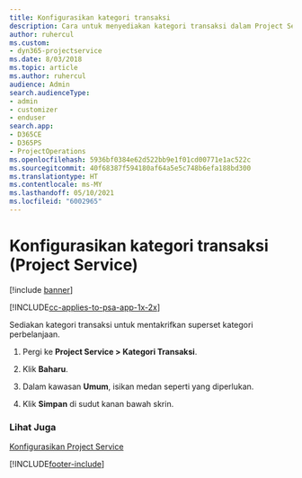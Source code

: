 ```yaml
---
title: Konfigurasikan kategori transaksi
description: Cara untuk menyediakan kategori transaksi dalam Project Service
author: ruhercul
ms.custom:
- dyn365-projectservice
ms.date: 8/03/2018
ms.topic: article
ms.author: ruhercul
audience: Admin
search.audienceType:
- admin
- customizer
- enduser
search.app:
- D365CE
- D365PS
- ProjectOperations
ms.openlocfilehash: 5936bf0384e62d522bb9e1f01cd00771e1ac522c
ms.sourcegitcommit: 40f68387f594180af64a5e5c748b6efa188bd300
ms.translationtype: HT
ms.contentlocale: ms-MY
ms.lasthandoff: 05/10/2021
ms.locfileid: "6002965"
---
```

# <a name="configure-transaction-categories-project-service"></a>Konfigurasikan kategori transaksi (Project Service)

[!include [banner](../includes/psa-now-project-operations.md)]

[!INCLUDE[cc-applies-to-psa-app-1x-2x](../includes/cc-applies-to-psa-app-1x-2x.md)]

Sediakan kategori transaksi untuk mentakrifkan superset kategori perbelanjaan.  
  
1.  Pergi ke **Project Service > Kategori Transaksi**.  
  
2.  Klik **Baharu**.  
  
3.  Dalam kawasan **Umum**, isikan medan seperti yang diperlukan.  
  
4.  Klik **Simpan** di sudut kanan bawah skrin.  
  
### <a name="see-also"></a>Lihat Juga  
 [Konfigurasikan Project Service](../psa/configure.md)


[!INCLUDE[footer-include](../includes/footer-banner.md)]